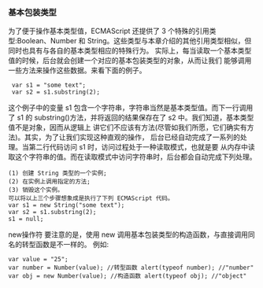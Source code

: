 ### 基本包装类型

为了便于操作基本类型值，ECMAScript 还提供了 3 个特殊的引用类型:Boolean、Number 和 String。这些类型与本章介绍的其他引用类型相似，但同时也具有与各自的基本类型相应的特殊行为。 实际上，每当读取一个基本类型值的时候，后台就会创建一个对应的基本包装类型的对象，从而让我们 能够调用一些方法来操作这些数据。来看下面的例子。
```
 var s1 = "some text";
 var s2 = s1.substring(2);
```
这个例子中的变量 s1 包含一个字符串，字符串当然是基本类型值。而下一行调用了 s1 的 substring()方法，并将返回的结果保存在了 s2 中。我们知道，基本类型值不是对象，因而从逻辑上 讲它们不应该有方法(尽管如我们所愿，它们确实有方法)。其实，为了让我们实现这种直观的操作， 后台已经自动完成了一系列的处理。当第二行代码访问 s1 时，访问过程处于一种读取模式，也就是要 从内存中读取这个字符串的值。而在读取模式中访问字符串时，后台都会自动完成下列处理。


```
(1) 创建 String 类型的一个实例;
(2) 在实例上调用指定的方法;
(3) 销毁这个实例。
可以将以上三个步骤想象成是执行了下列 ECMAScript 代码。
var s1 = new String("some text");
var s2 = s1.substring(2);
s1 = null;
```

new操作符
要注意的是，使用 new 调用基本包装类型的构造函数，与直接调用同名的转型函数是不一样的。 例如:
```
var value = "25";
var number = Number(value); //转型函数 alert(typeof number); //"number"
var obj = new Number(value); //构造函数 alert(typeof obj); //"object"
```

